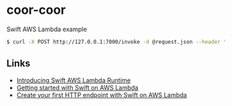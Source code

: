 # coor-coor

Swift AWS Lambda example

```bash
$ curl -X POST http://127.0.0.1:7000/invoke -d @request.json --header "Content-Type: application/json"
```

## Links

- [Introducing Swift AWS Lambda Runtime](https://swift.org/blog/aws-lambda-runtime/)
- [Getting started with Swift on AWS Lambda](https://fabianfett.de/getting-started-with-swift-aws-lambda-runtime)
- [Create your first HTTP endpoint with Swift on AWS Lambda](https://fabianfett.de/swift-on-aws-lambda-creating-your-first-http-endpoint)
